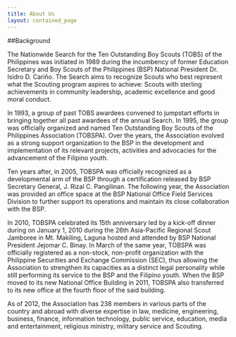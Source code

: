 ```yaml
---
title: About Us
layout: contained_page
---
```

##Background

The Nationwide Search for the Ten Outstanding Boy Scouts (TOBS) of the Philippines was initiated in 1989 during the incumbency of former Education Secretary and Boy Scouts of the Philippines (BSP) National President Dr. Isidro D. Cariño. The Search aims to recognize Scouts who best represent what the Scouting program aspires to achieve: Scouts with sterling achievements in community leadership, academic excellence and good moral conduct. 

In 1993, a group of past TOBS awardees convened to jumpstart efforts in bringing together all past awardees of the annual Search.  In 1995, the group was officially organized and named Ten Outstanding Boy Scouts of the Philippines Association (TOBSPA).  Over the years, the Association evolved as a strong support organization to the BSP in the development and implementation of its relevant projects, activities and advocacies for the advancement of the Filipino youth.

Ten years after, in 2005, TOBSPA was officially recognized as a developmental arm of the BSP through a certification released by BSP Secretary General, J. Rizal C. Pangilinan.  The following year, the Association was provided an office space at the BSP National Office Field Services Division to further support its operations and maintain its close collaboration with the BSP.  

In 2010, TOBSPA celebrated its 15th anniversary led by a kick-off dinner during on January 1, 2010 during the 26th Asia-Pacific Regional Scout Jamboree in Mt. Makiling, Laguna hosted and attended by BSP National President Jejomar C. Binay.  In March of the same year, TOBSPA was officially registered as a non-stock, non-profit organization with the Philippine Securities and Exchange Commission (SEC), thus allowing the Association to strengthen its capacities as a distinct legal personality while still performing its service to the BSP and the Filipino youth.  When the BSP moved to its new National Office Building in 2011, TOBSPA also transferred to its new office at the fourth floor of the said building.    

As of 2012, the Association has 238 members in various parts of the country and abroad with diverse expertise in law, medicine, engineering, business, finance, information technology, public service, education, media and entertainment, religious ministry, military service and Scouting.